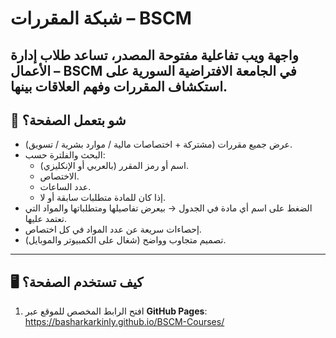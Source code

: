 # شبكة المقررات – BSCM

واجهة ويب تفاعلية مفتوحة المصدر، تساعد طلاب **إدارة الأعمال – BSCM** في الجامعة الافتراضية السورية على استكشاف المقررات وفهم العلاقات بينها.
---

## 📌 شو بتعمل الصفحة؟
- عرض جميع مقررات (مشتركة + اختصاصات مالية / موارد بشرية / تسويق).
- البحث والفلترة حسب:
  - اسم أو رمز المقرر (بالعربي أو الإنكليزي).
  - الاختصاص.
  - عدد الساعات.
  - إذا كان للمادة متطلبات سابقة أو لا.
- الضغط على اسم أي مادة في الجدول → بيعرض تفاصيلها ومتطلباتها والمواد التي تعتمد عليها.
- إحصاءات سريعة عن عدد المواد في كل اختصاص.
- تصميم متجاوب وواضح (شغال على الكمبيوتر والموبايل).
---
## 🖥️ كيف تستخدم الصفحة؟
1. افتح الرابط المخصص للموقع عبر **GitHub Pages**:
https://basharkarkinly.github.io/BSCM-Courses/
